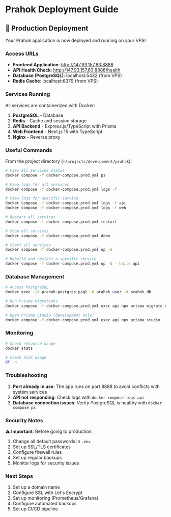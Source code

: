 # Prahok Deployment Guide

## 🚀 Production Deployment

Your Prahok application is now deployed and running on your VPS!

### Access URLs

- **Frontend Application**: http://147.93.157.63:8888
- **API Health Check**: http://147.93.157.63:8888/health
- **Database (PostgreSQL)**: localhost:5432 (from VPS)
- **Redis Cache**: localhost:6379 (from VPS)

### Services Running

All services are containerized with Docker:

1. **PostgreSQL** - Database
2. **Redis** - Cache and session storage  
3. **API Backend** - Express.js/TypeScript with Prisma
4. **Web Frontend** - Next.js 15 with TypeScript
5. **Nginx** - Reverse proxy

### Useful Commands

From the project directory (`~/projects/development/prahok`):

```bash
# View all services status
docker compose -f docker-compose.prod.yml ps

# View logs for all services
docker compose -f docker-compose.prod.yml logs -f

# View logs for specific service
docker compose -f docker-compose.prod.yml logs -f api
docker compose -f docker-compose.prod.yml logs -f web

# Restart all services
docker compose -f docker-compose.prod.yml restart

# Stop all services
docker compose -f docker-compose.prod.yml down

# Start all services
docker compose -f docker-compose.prod.yml up -d

# Rebuild and restart a specific service
docker compose -f docker-compose.prod.yml up -d --build api
```

### Database Management

```bash
# Access PostgreSQL
docker exec -it prahok-postgres psql -U prahok_user -d prahok_db

# Run Prisma migrations
docker compose -f docker-compose.prod.yml exec api npx prisma migrate deploy

# Open Prisma Studio (development only)
docker compose -f docker-compose.prod.yml exec api npx prisma studio
```

### Monitoring

```bash
# Check resource usage
docker stats

# Check disk usage
df -h
```

### Troubleshooting

1. **Port already in use**: The app runs on port 8888 to avoid conflicts with system services
2. **API not responding**: Check logs with `docker compose logs api`
3. **Database connection issues**: Verify PostgreSQL is healthy with `docker compose ps`

### Security Notes

⚠️ **Important**: Before going to production:

1. Change all default passwords in `.env`
2. Set up SSL/TLS certificates
3. Configure firewall rules
4. Set up regular backups
5. Monitor logs for security issues

### Next Steps

1. Set up a domain name
2. Configure SSL with Let's Encrypt
3. Set up monitoring (Prometheus/Grafana)
4. Configure automated backups
5. Set up CI/CD pipeline